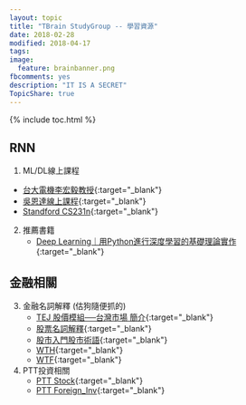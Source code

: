 ```yaml
---
layout: topic
title: "TBrain StudyGroup -- 學習資源"
date: 2018-02-28
modified: 2018-04-17
tags:
image:
  feature: brainbanner.png
fbcomments: yes
description: "IT IS A SECRET"
TopicShare: true
---
```


{% include toc.html %}

## RNN

1.  ML/DL線上課程
   * [台大電機李宏毅教授](https://www.youtube.com/watch?v=xCGidAeyS4M&list=PLJV_el3uVTsPy9oCRY30oBPNLCo89yu49&index=30){:target="_blank"}
   * [吳恩達線上課程](https://www.youtube.com/playlist?list=PLBAGcD3siRDittPwQDGIIAWkjz-RucAc7){:target="_blank"}
   * [Standford CS231n](https://www.youtube.com/watch?v=iX5V1WpxxkY){:target="_blank"}
2. 推薦書籍
   *  [Deep Learning｜用Python進行深度學習的基礎理論實作 ](https://www.tenlong.com.tw/products/9789864764846){:target="_blank"}

## 金融相關

3. 金融名詞解釋 (估狗隨便抓的)
   * [TEJ 股價模組──台灣市場 簡介](https://www.tej.com.tw/webtej/doc/wprcd.htm){:target="_blank"}
   * [股票名詞解釋](http://blog.xuite.net/auster.lai/twblog/123091930-股票名詞解釋){:target="_blank"}
   * [股市入門股市術語](https://goose168.com/股市入門股市術語看久了就成為常識/){:target="_blank"}
   * [WTH](http://hclovenote.blogspot.tw/2017/11/2017-11-26.html){:target="_blank"}
   * [WTF](http://ey90223.pixnet.net/blog/post/278439808-%E8%AA%8D%E8%AD%98%E6%AD%A3%E5%90%91%E5%8F%8D%E5%90%91%E6%A7%93%E6%A1%BFetf){:target="_blank"}
5. PTT投資相關
   * [PTT Stock](https://www.ptt.cc/man/Stock/index.html){:target="_blank"}
   * [PTT Foreign_Inv](https://www.ptt.cc/man/Foreign_Inv/index.html){:target="_blank"}
